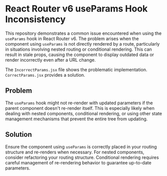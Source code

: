 # React Router v6 useParams Hook Inconsistency

This repository demonstrates a common issue encountered when using the `useParams` hook in React Router v6.  The problem arises when the component using `useParams` is not directly rendered by a route, particularly in situations involving nested routing or conditional rendering.  This can result in stale props, causing the component to display outdated data or render incorrectly even after a URL change.

The `IncorrectParams.jsx` file shows the problematic implementation.  `CorrectParams.jsx` provides a solution.

## Problem
The `useParams` hook might not re-render with updated parameters if the parent component doesn't re-render itself. This is especially likely when dealing with nested components, conditional rendering, or using other state management mechanisms that prevent the entire tree from updating.

## Solution
Ensure the component using `useParams` is correctly placed in your routing structure and re-renders when necessary.  For nested components, consider refactoring your routing structure.  Conditional rendering requires careful management of re-rendering behavior to guarantee up-to-date parameters.